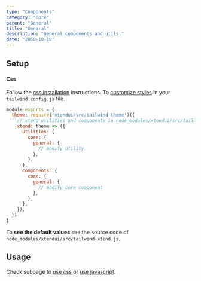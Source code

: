```yaml
---
type: "Components"
category: "Core"
parent: "General"
title: "General"
description: "General components and utils."
date: "2050-10-10"
---
```


## Setup

#### Css

Follow the [css installation](/introduction/getting-started/setup#css-installation) instructions. To [customize styles](/introduction/getting-started/setup#css-customization) in your `tailwind.config.js` file.

```jsx
module.exports = {
  theme: require('xtendui/src/tailwind-theme')({
    // xtend utilities and components in node_modules/xtendui/src/tailwind-xtend.js
    xtend: theme => ({
      utilities: {
        core: {
          general: {
            // modify utility
          },
        },
      },
      components: {
        core: {
          general: {
            // modify core component
          },
        },
      },
    }),
  })
}
```

To **see the default values** see the source code of `node_modules/xtendui/src/tailwind-xtend.js`.

## Usage

Check subpage to [use css](/components/core/general/css) or [use javascript](/components/core/general/javascript).
